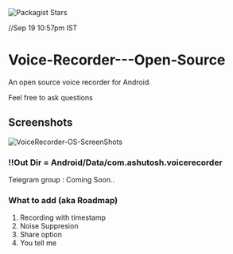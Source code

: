 <img alt="Packagist Stars" src="https://img.shields.io/packagist/stars/stupid-kid-af/Voice-Recorder4Android">

//Sep 19 10:57pm IST

# Voice-Recorder---Open-Source
An open source voice recorder for Android.

Feel free to ask questions


## Screenshots


![VoiceRecorder-OS-ScreenShots](https://user-images.githubusercontent.com/54206927/133937018-3b3aecaf-d4c3-480e-a54e-ae94e4feffb6.jpeg)

### !!Out Dir = Android/Data/com.ashutosh.voicerecorder


Telegram group : Coming Soon..

### What to add (aka Roadmap)

1. Recording with timestamp
2. Noise Suppresion
3. Share option
4. You tell me
